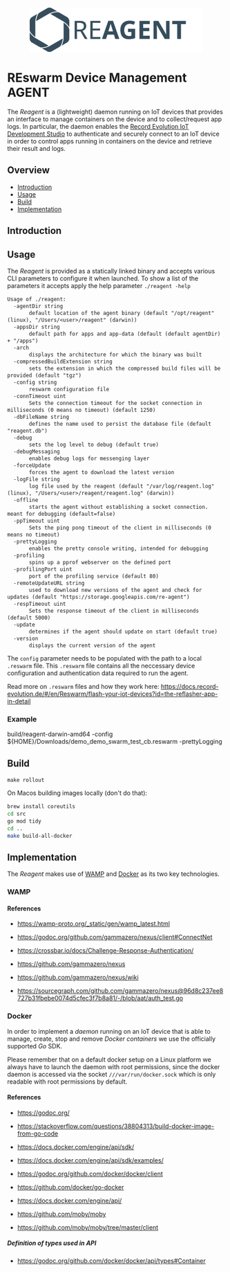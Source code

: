 
<p align="center">
  <a href="https://record-evolution.de/reswarm">
    <img
      alt="reagent.svg"
      src="assets/reagent.svg"
      width="400"
    />
  </a>
</p>

# REswarm Device Management AGENT

The _Reagent_ is a (lightweight) daemon running on IoT devices that provides
an interface to manage containers on the device and to collect/request app logs.
In particular, the daemon enables the
[Record Evolution IoT Development Studio](https://record-evolution.de/reswarm)
to authenticate and securely connect to an IoT device in order to control apps
running in containers on the device and retrieve their result and logs.

## Overview

* [Introduction](#introduction)
* [Usage](#usage)
* [Build](#build)
* [Implementation](#implementation)

## Introduction

## Usage

The _Reagent_ is provided as a statically linked binary and accepts various
CLI parameters to configure it when launched. To show a list of the parameters
it accepts apply the help parameter `./reagent -help`

```Shell
Usage of ./reagent:
  -agentDir string
       default location of the agent binary (default "/opt/reagent" (linux), "/Users/<user>/reagent" (darwin))
  -appsDir string
       default path for apps and app-data (default (default agentDir) + "/apps")
  -arch
       displays the architecture for which the binary was built
  -compressedBuildExtension string
       sets the extension in which the compressed build files will be provided (default "tgz")
  -config string
       reswarm configuration file
  -connTimeout uint
       Sets the connection timeout for the socket connection in milliseconds (0 means no timeout) (default 1250)
  -dbFileName string
       defines the name used to persist the database file (default "reagent.db")
  -debug
       sets the log level to debug (default true)
  -debugMessaging
       enables debug logs for messenging layer
  -forceUpdate
       forces the agent to download the latest version
  -logFile string
       log file used by the reagent (default "/var/log/reagent.log" (linux), "/Users/<user>/reagent/reagent.log" (darwin))
  -offline
       starts the agent without establishing a socket connection. meant for debugging (default=false)
  -ppTimeout uint
       Sets the ping pong timeout of the client in milliseconds (0 means no timeout)
  -prettyLogging
       enables the pretty console writing, intended for debugging
  -profiling
       spins up a pprof webserver on the defined port
  -profilingPort uint
       port of the profiling service (default 80)
  -remoteUpdateURL string
       used to download new versions of the agent and check for updates (default "https://storage.googleapis.com/re-agent")
  -respTimeout uint
       Sets the response timeout of the client in milliseconds (default 5000)
  -update
       determines if the agent should update on start (default true)
  -version
       displays the current version of the agent
```

The `config` parameter needs to be populated with the path to a local `.reswarm` file. This `.reswarm` file contains all the neccessary device configuration and authentication data required to run the agent.

Read more on `.reswarm` files and how they work here: https://docs.record-evolution.de/#/en/Reswarm/flash-your-iot-devices?id=the-reflasher-app-in-detail

### Example
build/reagent-darwin-amd64 -config ${HOME}/Downloads/demo_demo_swarm_test_cb.reswarm -prettyLogging

## Build

```shell
make rollout
```


On Macos building images locally (don't do that):
```bash
brew install coreutils
cd src
go mod tidy
cd ..
make build-all-docker
```

## Implementation

The _Reagent_ makes use of [WAMP](https://wamp-proto.org)
and [Docker](https://www.docker.com) as its two key technologies.

### WAMP

#### References

- https://wamp-proto.org/_static/gen/wamp_latest.html
- https://godoc.org/github.com/gammazero/nexus/client#ConnectNet
- https://crossbar.io/docs/Challenge-Response-Authentication/

- https://github.com/gammazero/nexus
- https://github.com/gammazero/nexus/wiki
- https://sourcegraph.com/github.com/gammazero/nexus@96d8c237ee8727b31fbebe0074d5cfec3f7b8a81/-/blob/aat/auth_test.go

### Docker

In order to implement a _daemon_ running on an IoT device that is able to manage,
create, stop and remove _Docker containers_ we use the officially supported _Go_
SDK.

Please remember that on a default docker setup on a Linux platform we always
have to launch the daemon with root permissions, since the docker daemon is
accessed via the socket `///var/run/docker.sock` which is only readable with
root permissions by default.

#### References

- https://godoc.org/
- https://stackoverflow.com/questions/38804313/build-docker-image-from-go-code

- https://docs.docker.com/engine/api/sdk/
- https://docs.docker.com/engine/api/sdk/examples/

- https://godoc.org/github.com/docker/docker/client
- https://github.com/docker/go-docker
- https://docs.docker.com/engine/api/


- https://github.com/moby/moby
- https://github.com/moby/moby/tree/master/client

##### Definition of types used in API

- https://godoc.org/github.com/docker/docker/api/types#Container

